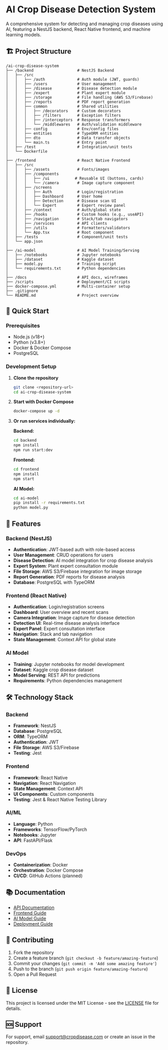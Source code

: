 # AI Crop Disease Detection System

A comprehensive system for detecting and managing crop diseases using AI, featuring a NestJS backend, React Native frontend, and machine learning models.

## 🏗️ Project Structure

```
/ai-crop-disease-system
├── /backend                   # NestJS Backend
│   ├── /src
│   │   ├── /auth              # Auth module (JWT, guards)
│   │   ├── /users             # User management
│   │   ├── /disease           # Disease detection module
│   │   ├── /expert            # Plant expert module
│   │   ├── /storage           # File handling (AWS S3/Firebase)
│   │   ├── /reports           # PDF report generation
│   │   ├── common             # Shared utilities
│   │   │   ├── /decorators    # Custom decorators
│   │   │   ├── /filters       # Exception filters
│   │   │   ├── /interceptors  # Response transformers
│   │   │   └── /middlewares   # Auth/validation middleware
│   │   ├── config             # Env/config files
│   │   ├── entities           # TypeORM entities
│   │   ├── dto                # Data transfer objects
│   │   └── main.ts            # Entry point
│   ├── /test                  # Integration/unit tests
│   └── Dockerfile
│
├── /frontend                  # React Native Frontend
│   ├── /src
│   │   ├── /assets            # Fonts/images
│   │   ├── /components
│   │   │   ├── /ui           # Reusable UI (buttons, cards)
│   │   │   └── /camera        # Image capture component
│   │   ├── /screens
│   │   │   ├── Auth           # Login/registration
│   │   │   ├── Dashboard      # User home
│   │   │   ├── Detection      # Disease scan UI
│   │   │   └── Expert         # Expert review panel
│   │   ├── /context           # Auth/global state
│   │   ├── /hooks             # Custom hooks (e.g., useAPI)
│   │   ├── /navigation        # Stack/tab navigators
│   │   ├── /services          # API clients
│   │   ├── /utils             # Formatters/validators
│   │   └── App.tsx            # Root component
│   ├── /tests                 # Component/unit tests
│   └── app.json
│
├── /ai-model                  # AI Model Training/Serving
│   ├── /notebooks             # Jupyter notebooks
│   ├── /dataset               # Kaggle dataset
│   ├── model.py               # Training script
│   └── requirements.txt       # Python dependencies
│
├── /docs                      # API docs, wireframes
├── /scripts                   # Deployment/CI scripts
├── docker-compose.yml         # Multi-container setup
├── .gitignore
└── README.md                  # Project overview
```

## 🚀 Quick Start

### Prerequisites

- Node.js (v18+)
- Python (v3.8+)
- Docker & Docker Compose
- PostgreSQL

### Development Setup

1. **Clone the repository**

   ```bash
   git clone <repository-url>
   cd ai-crop-disease-system
   ```

2. **Start with Docker Compose**

   ```bash
   docker-compose up -d
   ```

3. **Or run services individually:**

   **Backend:**

   ```bash
   cd backend
   npm install
   npm run start:dev
   ```

   **Frontend:**

   ```bash
   cd frontend
   npm install
   npm start
   ```

   **AI Model:**

   ```bash
   cd ai-model
   pip install -r requirements.txt
   python model.py
   ```

## 📱 Features

### Backend (NestJS)

- **Authentication**: JWT-based auth with role-based access
- **User Management**: CRUD operations for users
- **Disease Detection**: AI model integration for crop disease analysis
- **Expert System**: Plant expert consultation module
- **File Storage**: AWS S3/Firebase integration for image storage
- **Report Generation**: PDF reports for disease analysis
- **Database**: PostgreSQL with TypeORM

### Frontend (React Native)

- **Authentication**: Login/registration screens
- **Dashboard**: User overview and recent scans
- **Camera Integration**: Image capture for disease detection
- **Detection UI**: Real-time disease analysis interface
- **Expert Panel**: Expert consultation interface
- **Navigation**: Stack and tab navigation
- **State Management**: Context API for global state

### AI Model

- **Training**: Jupyter notebooks for model development
- **Dataset**: Kaggle crop disease dataset
- **Model Serving**: REST API for predictions
- **Requirements**: Python dependencies management

## 🛠️ Technology Stack

### Backend

- **Framework**: NestJS
- **Database**: PostgreSQL
- **ORM**: TypeORM
- **Authentication**: JWT
- **File Storage**: AWS S3/Firebase
- **Testing**: Jest

### Frontend

- **Framework**: React Native
- **Navigation**: React Navigation
- **State Management**: Context API
- **UI Components**: Custom components
- **Testing**: Jest & React Native Testing Library

### AI/ML

- **Language**: Python
- **Frameworks**: TensorFlow/PyTorch
- **Notebooks**: Jupyter
- **API**: FastAPI/Flask

### DevOps

- **Containerization**: Docker
- **Orchestration**: Docker Compose
- **CI/CD**: GitHub Actions (planned)

## 📚 Documentation

- [API Documentation](./docs/api.md)
- [Frontend Guide](./docs/frontend.md)
- [AI Model Guide](./docs/ai-model.md)
- [Deployment Guide](./docs/deployment.md)

## 🤝 Contributing

1. Fork the repository
2. Create a feature branch (`git checkout -b feature/amazing-feature`)
3. Commit your changes (`git commit -m 'Add some amazing feature'`)
4. Push to the branch (`git push origin feature/amazing-feature`)
5. Open a Pull Request

## 📄 License

This project is licensed under the MIT License - see the [LICENSE](LICENSE) file for details.

## 🆘 Support

For support, email support@cropdisease.com or create an issue in the repository.
